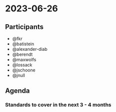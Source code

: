 # 2023-06-26

## Participants

- @fkr
- @batistein
- @alexander-diab
- @berendt
- @maxwolfs
- @lossack
- @jschoone
- @jnull

## Agenda

### Standards to cover in the next 3 - 4 months

